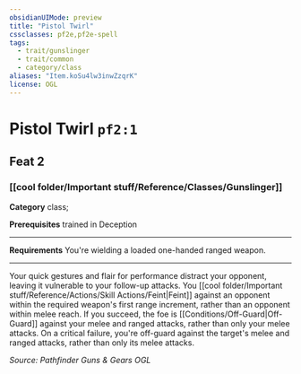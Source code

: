 ```yaml
---
obsidianUIMode: preview
title: "Pistol Twirl"
cssclasses: pf2e,pf2e-spell
tags:
  - trait/gunslinger
  - trait/common
  - category/class
aliases: "Item.koSu4lw3inwZzqrK"
license: OGL
---
```

# Pistol Twirl `pf2:1`
## Feat 2
### [[cool folder/Important stuff/Reference/Classes/Gunslinger]]

**Category** class; 



**Prerequisites** trained in Deception
* * *
**Requirements** You're wielding a loaded one-handed ranged weapon.

* * *

Your quick gestures and flair for performance distract your opponent, leaving it vulnerable to your follow-up attacks. You [[cool folder/Important stuff/Reference/Actions/Skill Actions/Feint|Feint]] against an opponent within the required weapon's first range increment, rather than an opponent within melee reach. If you succeed, the foe is [[Conditions/Off-Guard|Off-Guard]] against your melee and ranged attacks, rather than only your melee attacks. On a critical failure, you're off-guard against the target's melee and ranged attacks, rather than only its melee attacks.

*Source: Pathfinder Guns & Gears*
*OGL*